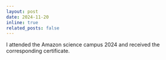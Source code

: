 ```yaml
---
layout: post
date: 2024-11-20 
inline: true
related_posts: false
---
```


I attended the Amazon science campus 2024 and received the corresponding certificate.
